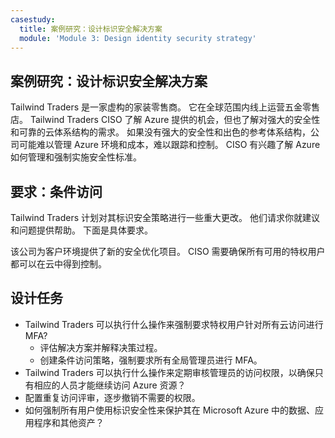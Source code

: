 ```yaml
---
casestudy:
  title: 案例研究：设计标识安全解决方案
  module: 'Module 3: Design identity security strategy'
---
```


## <a name="case-study-design-an-identity-security-solution"></a>案例研究：设计标识安全解决方案

Tailwind Traders 是一家虚构的家装零售商。 它在全球范围内线上运营五金零售店。 Tailwind Traders CISO 了解 Azure 提供的机会，但也了解对强大的安全性和可靠的云体系结构的需求。  如果没有强大的安全性和出色的参考体系结构，公司可能难以管理 Azure 环境和成本，难以跟踪和控制。 CISO 有兴趣了解 Azure 如何管理和强制实施安全性标准。

## <a name="requirements-conditional-access"></a>要求：条件访问

Tailwind Traders 计划对其标识安全策略进行一些重大更改。 他们请求你就建议和问题提供帮助。 下面是具体要求。

该公司为客户环境提供了新的安全优化项目。 CISO 需要确保所有可用的特权用户都可以在云中得到控制。

## <a name="design-tasks"></a>设计任务

* Tailwind Traders 可以执行什么操作来强制要求特权用户针对所有云访问进行 MFA?
    * 评估解决方案并解释决策过程。
    * 创建条件访问策略，强制要求所有全局管理员进行 MFA。
* Tailwind Traders 可以执行什么操作来定期审核管理员的访问权限，以确保只有相应的人员才能继续访问 Azure 资源？
* 配置重复访问评审，逐步撤销不需要的权限。
* 如何强制所有用户使用标识安全性来保护其在 Microsoft Azure 中的数据、应用程序和其他资产？